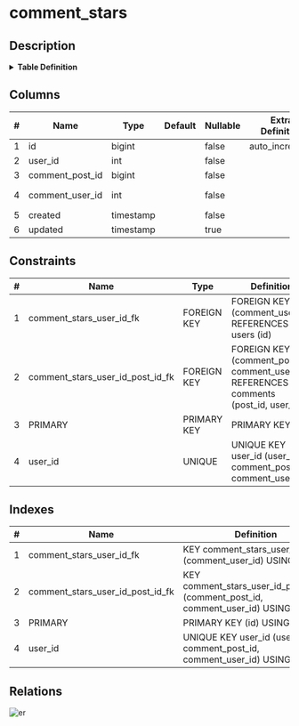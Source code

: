 # comment_stars

## Description

<details>
<summary><strong>Table Definition</strong></summary>

```sql
CREATE TABLE `comment_stars` (
  `id` bigint NOT NULL AUTO_INCREMENT,
  `user_id` int NOT NULL,
  `comment_post_id` bigint NOT NULL,
  `comment_user_id` int NOT NULL,
  `created` timestamp NOT NULL,
  `updated` timestamp NULL DEFAULT NULL,
  PRIMARY KEY (`id`),
  UNIQUE KEY `user_id` (`user_id`,`comment_post_id`,`comment_user_id`),
  KEY `comment_stars_user_id_post_id_fk` (`comment_post_id`,`comment_user_id`),
  KEY `comment_stars_user_id_fk` (`comment_user_id`),
  CONSTRAINT `comment_stars_user_id_fk` FOREIGN KEY (`comment_user_id`) REFERENCES `users` (`id`),
  CONSTRAINT `comment_stars_user_id_post_id_fk` FOREIGN KEY (`comment_post_id`, `comment_user_id`) REFERENCES `comments` (`post_id`, `user_id`)
) ENGINE=InnoDB DEFAULT CHARSET=utf8mb4 COLLATE=utf8mb4_0900_ai_ci
```

</details>

## Columns

| # | Name | Type | Default | Nullable | Extra Definition | Parents |
| - | ---- | ---- | ------- | -------- | ---------------- | ------- |
| 1 | id | bigint |  | false | auto_increment |  |
| 2 | user_id | int |  | false |  |  |
| 3 | comment_post_id | bigint |  | false |  | [comments](comments.md) |
| 4 | comment_user_id | int |  | false |  | [users](users.md) [comments](comments.md) |
| 5 | created | timestamp |  | false |  |  |
| 6 | updated | timestamp |  | true |  |  |

## Constraints

| # | Name | Type | Definition |
| - | ---- | ---- | ---------- |
| 1 | comment_stars_user_id_fk | FOREIGN KEY | FOREIGN KEY (comment_user_id) REFERENCES users (id) |
| 2 | comment_stars_user_id_post_id_fk | FOREIGN KEY | FOREIGN KEY (comment_post_id, comment_user_id) REFERENCES comments (post_id, user_id) |
| 3 | PRIMARY | PRIMARY KEY | PRIMARY KEY (id) |
| 4 | user_id | UNIQUE | UNIQUE KEY user_id (user_id, comment_post_id, comment_user_id) |

## Indexes

| # | Name | Definition |
| - | ---- | ---------- |
| 1 | comment_stars_user_id_fk | KEY comment_stars_user_id_fk (comment_user_id) USING BTREE |
| 2 | comment_stars_user_id_post_id_fk | KEY comment_stars_user_id_post_id_fk (comment_post_id, comment_user_id) USING BTREE |
| 3 | PRIMARY | PRIMARY KEY (id) USING BTREE |
| 4 | user_id | UNIQUE KEY user_id (user_id, comment_post_id, comment_user_id) USING BTREE |

## Relations

![er](comment_stars.svg)
